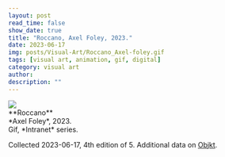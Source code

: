 ```yaml
---
layout: post
read_time: false
show_date: true
title: "Roccano, Axel Foley, 2023."
date: 2023-06-17
img: posts/Visual-Art/Roccano_Axel-foley.gif
tags: [visual art, animation, gif, digital]
category: visual art
author: 
description: ""
---
```


<img src='./assets/img/posts/Visual-Art/Roccano_Axel-foley.gif'>

<br>
**Roccano**
<br>*Axel Foley*, 2023.
<br>Gif, *Intranet* series.


 <div class="page-separator"></div>

Collected 2023-06-17, 4th edition of 5. Additional data on [Objkt](https://objkt.com/tokens/KT1KoXChqEhdHcys9VC4oFV4AXVAX1ZDMWrT/50).
